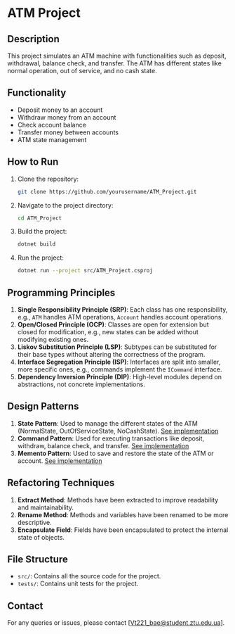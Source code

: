 # ATM Project

## Description
This project simulates an ATM machine with functionalities such as deposit, withdrawal, balance check, and transfer. The ATM has different states like normal operation, out of service, and no cash state.

## Functionality
- Deposit money to an account
- Withdraw money from an account
- Check account balance
- Transfer money between accounts
- ATM state management

## How to Run
1. Clone the repository:
    ```bash
    git clone https://github.com/yourusername/ATM_Project.git
    ```
2. Navigate to the project directory:
    ```bash
    cd ATM_Project
    ```
3. Build the project:
    ```bash
    dotnet build
    ```
4. Run the project:
    ```bash
    dotnet run --project src/ATM_Project.csproj
    ```

## Programming Principles
1. **Single Responsibility Principle (SRP)**: Each class has one responsibility, e.g., `ATM` handles ATM operations, `Account` handles account operations.
2. **Open/Closed Principle (OCP)**: Classes are open for extension but closed for modification, e.g., new states can be added without modifying existing ones.
3. **Liskov Substitution Principle (LSP)**: Subtypes can be substituted for their base types without altering the correctness of the program.
4. **Interface Segregation Principle (ISP)**: Interfaces are split into smaller, more specific ones, e.g., commands implement the `ICommand` interface.
5. **Dependency Inversion Principle (DIP)**: High-level modules depend on abstractions, not concrete implementations.

## Design Patterns
1. **State Pattern**: Used to manage the different states of the ATM (NormalState, OutOfServiceState, NoCashState). [See implementation](ATMState.cs)
2. **Command Pattern**: Used for executing transactions like deposit, withdraw, balance check, and transfer. [See implementation](ICommand.cs)
3. **Memento Pattern**: Used to save and restore the state of the ATM or account. [See implementation](Memento.cs)

## Refactoring Techniques
1. **Extract Method**: Methods have been extracted to improve readability and maintainability.
2. **Rename Method**: Methods and variables have been renamed to be more descriptive.
3. **Encapsulate Field**: Fields have been encapsulated to protect the internal state of objects.

## File Structure
- `src/`: Contains all the source code for the project.
- `tests/`: Contains unit tests for the project.

## Contact
For any queries or issues, please contact [Vt221_bae@student.ztu.edu.ua].
